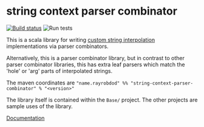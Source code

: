 # string context parser combinator
[![Build status](https://ci.appveyor.com/api/projects/status/rwtfcrrc7xkjsg6s/branch/main?svg=true)](https://ci.appveyor.com/project/rayrobdod/string-context-parser-combinator)
![Run tests](https://github.com/rayrobdod/string-context-parser-combinator/workflows/Run%20tests/badge.svg)

This is a scala library for writing [custom string interpolation](https://docs.scala-lang.org/scala3/book/string-interpolation.html#advanced-usage)
implementations via parser combinators.

Alternatively, this is a parser combinator library, but in contrast to other parser combinator libraries,
this has extra leaf parsers which match the 'hole' or 'arg' parts of interpolated strings.

The maven coordinates are `"name.rayrobdod" %% "string-context-parser-combinator" % "<version>"`

The library itself is contained within the `Base/` project. The other projects are sample uses of the library.

[Documentation](https://rayrobdod.github.io/string-context-parser-combinator/)
